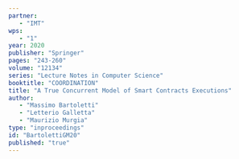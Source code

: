 ```yaml
---
partner: 
   - "IMT"
wps: 
   - "1"
year: 2020
publisher: "Springer"
pages: "243-260"
volume: "12134"
series: "Lecture Notes in Computer Science"
booktitle: "COORDINATION"
title: "A True Concurrent Model of Smart Contracts Executions"
author: 
   - "Massimo Bartoletti"
   - "Letterio Galletta"
   - "Maurizio Murgia"
type: "inproceedings"
id: "BartolettiGM20"
published: "true"
---
```

